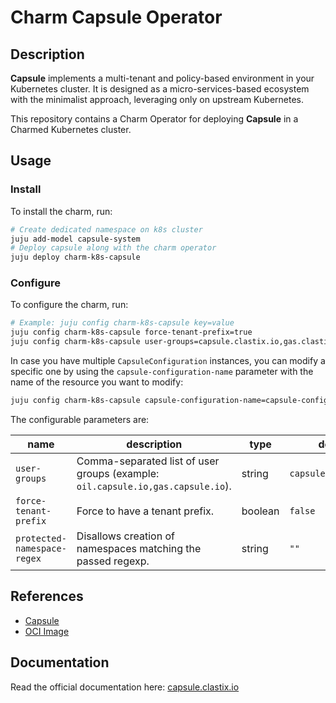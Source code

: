 # Charm Capsule Operator

## Description

**Capsule** implements a multi-tenant and policy-based  environment in your Kubernetes cluster. It is designed as a  micro-services-based ecosystem with the minimalist approach, leveraging  only on upstream Kubernetes.

This repository contains a Charm Operator for deploying **Capsule** in a Charmed Kubernetes cluster.

## Usage

### Install

To install the charm, run:

```bash
# Create dedicated namespace on k8s cluster
juju add-model capsule-system
# Deploy capsule along with the charm operator
juju deploy charm-k8s-capsule
```

### Configure

To configure the charm, run:

```bash
# Example: juju config charm-k8s-capsule key=value
juju config charm-k8s-capsule force-tenant-prefix=true
juju config charm-k8s-capsule user-groups=capsule.clastix.io,gas.clastix.io,oil.clastix.io
```

In case you have multiple `CapsuleConfiguration` instances, you can modify a specific one by using the `capsule-configuration-name` parameter with the name of the resource you want to modify:

```bash
juju config charm-k8s-capsule capsule-configuration-name=capsule-configuration-2 force-tenant-prefix=true
```

The configurable parameters are:

| **name**                    | **description**                                              | type    | **default**          | references                                                   |
| --------------------------- | ------------------------------------------------------------ | ------- | -------------------- | ------------------------------------------------------------ |
| `user-groups`               | Comma-separated list of user groups (example: `oil.capsule.io,gas.capsule.io`). | string  | `capsule.clastix.io` | [userGroups](https://capsule.clastix.io/docs/general/references/#capsule-configuration) |
| `force-tenant-prefix`       | Force to have a tenant prefix.                               | boolean | `false`              | [forceTenantPrefix](https://capsule.clastix.io/docs/general/references/#capsule-configuration) |
| `protected-namespace-regex` | Disallows creation of namespaces matching the passed regexp. | string  | `""`                 | [protectedNamespaceRegex](https://capsule.clastix.io/docs/general/references/#capsule-configuration) |

## References

* [Capsule](https://github.com/clastix/capsule)
* [OCI Image](https://quay.io/repository/clastix/capsule?tab=tags&tag=latest)

## Documentation

Read the official documentation here: [capsule.clastix.io](https://capsule.clastix.io/)

